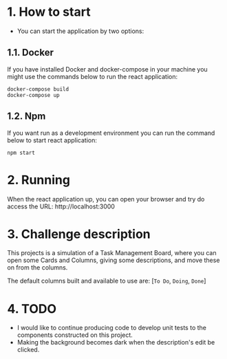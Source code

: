 # 1. How to start

- You can start the application by two options:

## 1.1. Docker

If you have installed Docker and docker-compose in your machine you might use the commands below to run the react application:

```
docker-compose build
docker-compose up
```

## 1.2. Npm

If you want run as a development environment you can run the command below to start react application:

```
npm start
```

# 2. Running

When the react application up, you can open your browser and try do access the URL: http://localhost:3000

# 3. Challenge description

This projects is a simulation of a Task Management Board, where you can open some Cards and Columns, giving some descriptions, and move these on from the columns.

The default columns built and available to use are: [`To Do`, `Doing`, `Done`]

# 4. TODO

- I would like to continue producing code to develop unit tests to the components constructed on this project.
- Making the background becomes dark when the description's edit be clicked.